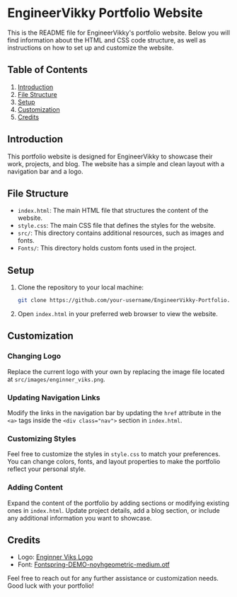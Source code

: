 # EngineerVikky Portfolio Website

This is the README file for EngineerVikky's portfolio website. Below you will find information about the HTML and CSS code structure, as well as instructions on how to set up and customize the website.

## Table of Contents

1. [Introduction](#introduction)
2. [File Structure](#file-structure)
3. [Setup](#setup)
4. [Customization](#customization)
5. [Credits](#credits)

## Introduction

This portfolio website is designed for EngineerVikky to showcase their work, projects, and blog. The website has a simple and clean layout with a navigation bar and a logo.

## File Structure

- `index.html`: The main HTML file that structures the content of the website.
- `style.css`: The main CSS file that defines the styles for the website.
- `src/`: This directory contains additional resources, such as images and fonts.
- `Fonts/`: This directory holds custom fonts used in the project.

## Setup

1. Clone the repository to your local machine:

    ```bash
    git clone https://github.com/your-username/EngineerVikky-Portfolio.git
    ```

2. Open `index.html` in your preferred web browser to view the website.

## Customization

### Changing Logo

Replace the current logo with your own by replacing the image file located at `src/images/enginner_viks.png`.

### Updating Navigation Links

Modify the links in the navigation bar by updating the `href` attribute in the `<a>` tags inside the `<div class="nav">` section in `index.html`.

### Customizing Styles

Feel free to customize the styles in `style.css` to match your preferences. You can change colors, fonts, and layout properties to make the portfolio reflect your personal style.

### Adding Content

Expand the content of the portfolio by adding sections or modifying existing ones in `index.html`. Update project details, add a blog section, or include any additional information you want to showcase.

## Credits

- Logo: [Enginner Viks Logo](src/images/enginner_viks.png)
- Font: [Fontspring-DEMO-noyhgeometric-medium.otf](Fonts/Fontspring-DEMO-noyhgeometric-medium.otf)

Feel free to reach out for any further assistance or customization needs. Good luck with your portfolio!